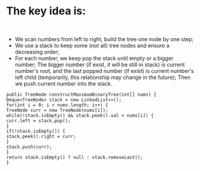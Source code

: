 # The key idea is:
​
* We scan numbers from left to right, build the tree one node by one step;
* We use a stack to keep some (not all) tree nodes and ensure a decreasing order;
* For each number, we keep pop the stack until empty or a bigger number; The bigger number (if exist, it will be still in stack) is current number's root, and the last popped number (if exist) is current number's left child (temporarily, this relationship may change in the future); Then we push current number into the stack.
​
```
public TreeNode constructMaximumBinaryTree(int[] nums) {
Deque<TreeNode> stack = new LinkedList<>();
for(int i = 0; i < nums.length; i++) {
TreeNode curr = new TreeNode(nums[i]);
while(!stack.isEmpty() && stack.peek().val < nums[i]) {
curr.left = stack.pop();
}
if(!stack.isEmpty()) {
stack.peek().right = curr;
}
stack.push(curr);
}
return stack.isEmpty() ? null : stack.removeLast();
}
```